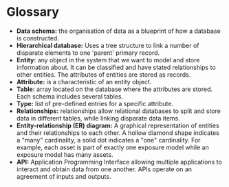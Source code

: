 # Glossary

- **Data schema:** the organisation of data as a blueprint of how a database is constructed.
- **Hierarchical database:** Uses a tree structure to link a number of disparate elements to one &#39;parent&#39; primary record.
- **Entity:** any object in the system that we want to model and store information about. It can be classified and have stated relationships to other entities. The attributes of entities are stored as records.
- **Attribute:** is a characteristic of an entity object.
- **Table:** array located on the database where the attributes are stored. Each schema includes several tables.
- **Type:** list of pre-defined entries for a specific attribute. 
- **Relationships:** relationships allow relational databases to split and store data in different tables, while linking disparate data items.
- **Entity-relationship (ER) diagram:** A graphical representation of entities and their relationships to each other. A hollow diamond shape indicates a &quot;many&quot; cardinality, a solid dot indicates a &quot;one&quot; cardinality. For example, each asset is part of exactly one exposure model while an exposure model has many assets.
- **API:** Application Programming Interface allowing multiple applications to interact and obtain data from one another. APIs operate on an agreement of inputs and outputs.
